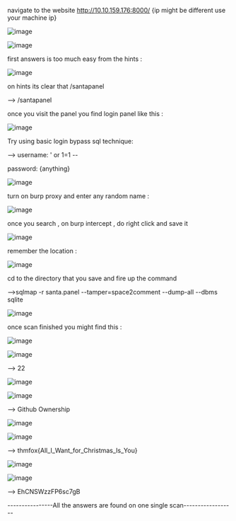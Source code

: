 navigate to the website http://10.10.159.176:8000/  {ip might be different use your machine ip}

![image](https://user-images.githubusercontent.com/84837928/128608353-c67a2141-c76f-4ca5-a0ea-dd1a6dd80daa.png)

![image](https://user-images.githubusercontent.com/84837928/128608391-4a79f611-74eb-4bf4-8166-c1ec22df1c99.png)

first answers is too much easy from the hints :

![image](https://user-images.githubusercontent.com/84837928/128608415-d098014a-bc70-4494-91e7-1180a4f9877b.png)

on hints its clear that /santapanel

--> /santapanel  

once you visit the panel you find login panel like this :

![image](https://user-images.githubusercontent.com/84837928/128608537-b6eebd26-4326-4aad-9416-4b43e2954319.png)


Try using basic login bypass sql technique:

--> username: ' or 1=1 --
    
    
   password: {anything}
    
    
![image](https://user-images.githubusercontent.com/84837928/128609144-d59ae504-4c5c-41cb-88d8-75d2064d20d1.png)


turn on burp proxy and enter any random name : 

 ![image](https://user-images.githubusercontent.com/84837928/128608666-cc4cb730-b24e-4b5f-9a0c-e5eced9e1081.png)
 
once you search , on burp intercept , do right click and save it 

![image](https://user-images.githubusercontent.com/84837928/128608755-7e40d6cb-3ca9-40a3-a5d0-befe7dc83af0.png)

remember the location :

![image](https://user-images.githubusercontent.com/84837928/128608794-5aaf1d20-071e-4506-a457-34a933c5f0d4.png)

cd to the directory that you save and fire up the command 


-->sqlmap -r santa.panel --tamper=space2comment --dump-all --dbms sqlite

![image](https://user-images.githubusercontent.com/84837928/128608848-dbadb34d-2b5b-4544-8406-813779094a24.png)

once scan finished you might find this :

![image](https://user-images.githubusercontent.com/84837928/128608891-8152ed3d-b405-40f6-a214-4fa2cb07d958.png)

![image](https://user-images.githubusercontent.com/84837928/128608913-83a5aa02-dac7-4ac9-b5a2-e8ec4ed79428.png)

--> 22

![image](https://user-images.githubusercontent.com/84837928/128608931-6d07ad6c-f68c-4d18-80e1-5fcad6e8d787.png)

![image](https://user-images.githubusercontent.com/84837928/128608937-5926a860-58a7-45d4-aa6c-ee9a74c1ee77.png)

--> Github Ownership


![image](https://user-images.githubusercontent.com/84837928/128608948-2a58e455-ba1e-4e2b-bbc7-d81c78f6678d.png)

![image](https://user-images.githubusercontent.com/84837928/128608953-abebea79-c799-4acc-8851-04e2ffacc163.png)

--> thmfox{All_I_Want_for_Christmas_Is_You}

![image](https://user-images.githubusercontent.com/84837928/128608973-a5ffb4ab-b926-4c55-900c-adc59a6ba7b6.png)

![image](https://user-images.githubusercontent.com/84837928/128608980-4a9c8531-4bb2-40b7-a801-d3f862eca3b0.png)

--> EhCNSWzzFP6sc7gB

----------------All the answers are found on one single scan------------------





